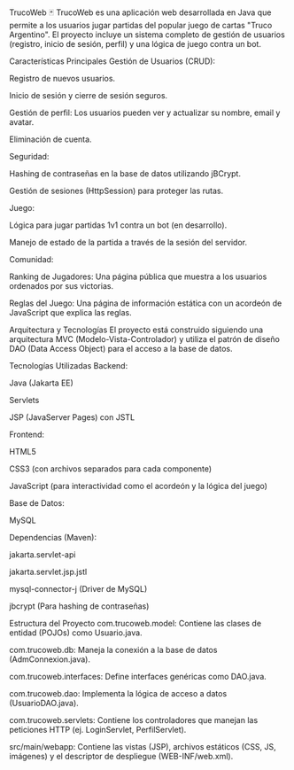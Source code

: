 TrucoWeb 🃏
TrucoWeb es una aplicación web desarrollada en Java que permite a los usuarios jugar partidas del popular juego de cartas "Truco Argentino". El proyecto incluye un sistema completo de gestión de usuarios (registro, inicio de sesión, perfil) y una lógica de juego contra un bot.

Características Principales
Gestión de Usuarios (CRUD):

Registro de nuevos usuarios.

Inicio de sesión y cierre de sesión seguros.

Gestión de perfil: Los usuarios pueden ver y actualizar su nombre, email y avatar.

Eliminación de cuenta.

Seguridad:

Hashing de contraseñas en la base de datos utilizando jBCrypt.

Gestión de sesiones (HttpSession) para proteger las rutas.

Juego:

Lógica para jugar partidas 1v1 contra un bot (en desarrollo).

Manejo de estado de la partida a través de la sesión del servidor.

Comunidad:

Ranking de Jugadores: Una página pública que muestra a los usuarios ordenados por sus victorias.

Reglas del Juego: Una página de información estática con un acordeón de JavaScript que explica las reglas.

Arquitectura y Tecnologías
El proyecto está construido siguiendo una arquitectura MVC (Modelo-Vista-Controlador) y utiliza el patrón de diseño DAO (Data Access Object) para el acceso a la base de datos.

Tecnologías Utilizadas
Backend:

Java (Jakarta EE)

Servlets

JSP (JavaServer Pages) con JSTL

Frontend:

HTML5

CSS3 (con archivos separados para cada componente)

JavaScript (para interactividad como el acordeón y la lógica del juego)

Base de Datos:

MySQL

Dependencias (Maven):

jakarta.servlet-api

jakarta.servlet.jsp.jstl

mysql-connector-j (Driver de MySQL)

jbcrypt (Para hashing de contraseñas)

Estructura del Proyecto
com.trucoweb.model: Contiene las clases de entidad (POJOs) como Usuario.java.

com.trucoweb.db: Maneja la conexión a la base de datos (AdmConnexion.java).

com.trucoweb.interfaces: Define interfaces genéricas como DAO.java.

com.trucoweb.dao: Implementa la lógica de acceso a datos (UsuarioDAO.java).

com.trucoweb.servlets: Contiene los controladores que manejan las peticiones HTTP (ej. LoginServlet, PerfilServlet).

src/main/webapp: Contiene las vistas (JSP), archivos estáticos (CSS, JS, imágenes) y el descriptor de despliegue (WEB-INF/web.xml).